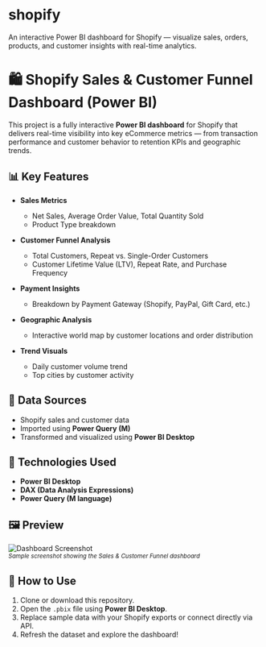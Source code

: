 # shopify
An interactive Power BI dashboard for Shopify — visualize sales, orders, products, and customer insights with real-time analytics.
# 🛍️ Shopify Sales & Customer Funnel Dashboard (Power BI)

This project is a fully interactive **Power BI dashboard** for Shopify that delivers real-time visibility into key eCommerce metrics — from transaction performance and customer behavior to retention KPIs and geographic trends.

## 📊 Key Features

- **Sales Metrics**  
  - Net Sales, Average Order Value, Total Quantity Sold  
  - Product Type breakdown

- **Customer Funnel Analysis**  
  - Total Customers, Repeat vs. Single-Order Customers  
  - Customer Lifetime Value (LTV), Repeat Rate, and Purchase Frequency  

- **Payment Insights**  
  - Breakdown by Payment Gateway (Shopify, PayPal, Gift Card, etc.)

- **Geographic Analysis**  
  - Interactive world map by customer locations and order distribution  

- **Trend Visuals**  
  - Daily customer volume trend  
  - Top cities by customer activity  

## 📌 Data Sources

- Shopify sales and customer data  
- Imported using **Power Query (M)**  
- Transformed and visualized using **Power BI Desktop**

## 🧠 Technologies Used

- **Power BI Desktop**
- **DAX (Data Analysis Expressions)**
- **Power Query (M language)**


## 🖼️ Preview

![Dashboard Screenshot](./assets/shopify_dashboard_preview.png)  
<sub>*Sample screenshot showing the Sales & Customer Funnel dashboard*</sub>

## 🚀 How to Use

1. Clone or download this repository.
2. Open the `.pbix` file using **Power BI Desktop**.
3. Replace sample data with your Shopify exports or connect directly via API.
4. Refresh the dataset and explore the dashboard!




